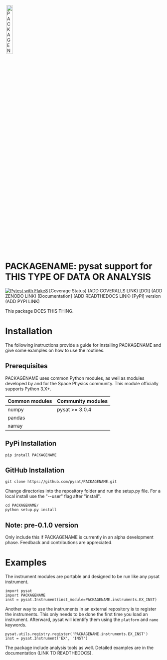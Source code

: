 <div align="left">
        <img height="0" width="0px">
        <img width="20%" src="https://raw.githubusercontent.com/pysat/pysatEcosystem_Template/main/docs/figures/pysatEcosystem_Template.png" alt="PACKAGENAME" title="PACKAGENAME" </img>
</div>

# PACKAGENAME: pysat support for THIS TYPE OF DATA OR ANALYSIS
[![Pytest with Flake8](https://github.com/pysat/pysatEcosystem_Template/actions/workflows/main.yml/badge.svg)](https://github.com/pysat/pysatEcosystem_Template/actions/workflows/main.yml)
[Coverage Status] (ADD COVERALLS LINK)
[DOI] (ADD ZENODO LINK) [Documentation] (ADD READTHEDOCS LINK)
[PyPI] version (ADD PYPI LINK)


This package DOES THIS THING.

# Installation

The following instructions provide a guide for installing PACKAGENAME and
give some examples on how to use the routines.

## Prerequisites

PACKAGENAME uses common Python modules, as well as modules developed by
and for the Space Physics community.  This module officially supports
Python 3.X+.

| Common modules | Community modules |
| -------------- | ----------------- |
| numpy          | pysat >= 3.0.4    |
| pandas         |                   |
| xarray         |                   |


## PyPi Installation
```
pip install PACKAGENAME
```

## GitHub Installation
```
git clone https://github.com/pysat/PACKAGENAME.git
```

Change directories into the repository folder and run the setup.py file.  For
a local install use the "--user" flag after "install".

```
cd PACKAGENAME/
python setup.py install
```

Note: pre-0.1.0 version
-----------------------
Only include this if PACKAGENAME is currently in an alpha development phase.  Feedback and
contributions are appreciated.

# Examples

The instrument modules are portable and designed to be run like any pysat
instrument.

```
import pysat
import PACKAGENAME
inst = pysat.Instrument(inst_module=PACKAGENAME.instruments.EX_INST)
```

Another way to use the instruments in an external repository is to register the
instruments.  This only needs to be done the first time you load an instrument.
Afterward, pysat will identify them using the `platform` and `name` keywords.

```
pysat.utils.registry.register('PACKAGENAME.instruments.EX_INST')
inst = pysat.Instrument('EX', 'INST')
```

The package include analysis tools as well.  Detailed examples are in the documentation (LINK TO READTHEDOCS).
